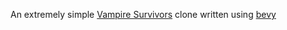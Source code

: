 An extremely simple [Vampire Survivors](https://store.steampowered.com/app/1794680/Vampire_Survivors/) clone written using [bevy](https://bevyengine.org/)
